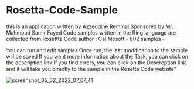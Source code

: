 # Rosetta-Code-Sample
this is an application written by Azzeddine Remmal Sponsored by Mr. Mahmoud Samir Fayed Code samples written in the Ring language are collected from Rosettta Code author : Cal Mosoft - 802 samples - 

You can run and edit samples Once run, the last modification to the sample will be saved
If you want more information about the Task, you can click on the description link
If you find errors, you can click on the Descreption link and it will take you directly to the sample in the Rosetta Code website"


![screenshot_05_02_2022_07_07_41](https://user-images.githubusercontent.com/31375681/152630868-e43517d0-b871-4966-92b5-d150421cbb2c.png)
